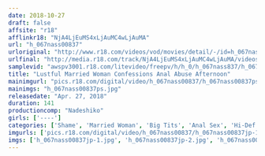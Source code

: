 ```yaml
---
date: 2018-10-27
draft: false
affsite: "r18"
afflinkr18: "NjA4LjEuMS4xLjAuMC4wLjAuMA"
url: "h_067nass00837"
urloriginal: "http://www.r18.com/videos/vod/movies/detail/-/id=h_067nass00837"
urlfinal: "http://media.r18.com/track/NjA4LjEuMS4xLjAuMC4wLjAuMA/videos/vod/movies/detail/-/id=h_067nass00837"
samplevid: "awspv3001.r18.com/litevideo/freepv/h/h_0/h_067nass837/h_067nass837_dmb_w.mp4"
title: "Lustful Married Woman Confessions Anal Abuse Afternoon"
mainimgurl: "pics.r18.com/digital/video/h_067nass00837/h_067nass00837ps.jpg"
mainimgs: "h_067nass00837ps.jpg"
releasedate: "Apr. 27, 2018"
duration: 141
productioncomp: "Nadeshiko"
girls: ['----']
categories: ['Shame', 'Married Woman', 'Big Tits', 'Anal Sex', 'Hi-Def']
imgurls: ['pics.r18.com/digital/video/h_067nass00837/h_067nass00837jp-1.jpg', 'pics.r18.com/digital/video/h_067nass00837/h_067nass00837jp-2.jpg', 'pics.r18.com/digital/video/h_067nass00837/h_067nass00837jp-3.jpg', 'pics.r18.com/digital/video/h_067nass00837/h_067nass00837jp-4.jpg', 'pics.r18.com/digital/video/h_067nass00837/h_067nass00837jp-5.jpg', 'pics.r18.com/digital/video/h_067nass00837/h_067nass00837jp-6.jpg', 'pics.r18.com/digital/video/h_067nass00837/h_067nass00837jp-7.jpg', 'pics.r18.com/digital/video/h_067nass00837/h_067nass00837jp-8.jpg', 'pics.r18.com/digital/video/h_067nass00837/h_067nass00837jp-9.jpg', 'pics.r18.com/digital/video/h_067nass00837/h_067nass00837jp-10.jpg', 'pics.r18.com/digital/video/h_067nass00837/h_067nass00837jp-11.jpg', 'pics.r18.com/digital/video/h_067nass00837/h_067nass00837jp-12.jpg', 'pics.r18.com/digital/video/h_067nass00837/h_067nass00837jp-13.jpg', 'pics.r18.com/digital/video/h_067nass00837/h_067nass00837jp-14.jpg', 'pics.r18.com/digital/video/h_067nass00837/h_067nass00837jp-15.jpg', 'pics.r18.com/digital/video/h_067nass00837/h_067nass00837jp-16.jpg', 'pics.r18.com/digital/video/h_067nass00837/h_067nass00837jp-17.jpg', 'pics.r18.com/digital/video/h_067nass00837/h_067nass00837jp-18.jpg', 'pics.r18.com/digital/video/h_067nass00837/h_067nass00837jp-19.jpg', 'pics.r18.com/digital/video/h_067nass00837/h_067nass00837jp-20.jpg']
imgs: ['h_067nass00837jp-1.jpg', 'h_067nass00837jp-2.jpg', 'h_067nass00837jp-3.jpg', 'h_067nass00837jp-4.jpg', 'h_067nass00837jp-5.jpg', 'h_067nass00837jp-6.jpg', 'h_067nass00837jp-7.jpg', 'h_067nass00837jp-8.jpg', 'h_067nass00837jp-9.jpg', 'h_067nass00837jp-10.jpg', 'h_067nass00837jp-11.jpg', 'h_067nass00837jp-12.jpg', 'h_067nass00837jp-13.jpg', 'h_067nass00837jp-14.jpg', 'h_067nass00837jp-15.jpg', 'h_067nass00837jp-16.jpg', 'h_067nass00837jp-17.jpg', 'h_067nass00837jp-18.jpg', 'h_067nass00837jp-19.jpg', 'h_067nass00837jp-20.jpg']
---
```

